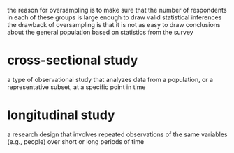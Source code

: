 the reason for oversampling is to make sure that the number of respondents in each of these groups is large enough to draw valid statistical inferences   
the drawback of oversampling is that it is not as easy to draw conclusions about the general population based on statistics from the survey   
# cross-sectional study
a type of observational study that analyzes data from a population, or a representative subset, at a specific point in time   
# longitudinal study
a research design that involves repeated observations of the same variables (e.g., people) over short or long periods of time
